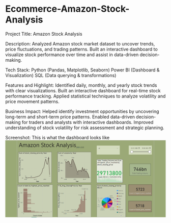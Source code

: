 # Ecommerce-Amazon-Stock-Analysis
Project Title: Amazon Stock Analysis

Description:
Analyzed Amazon stock market dataset to uncover trends, price fluctuations, and trading patterns. Built an interactive dashboard to visualize stock performance over time and assist in data-driven decision-making.

Tech Stack:
Python (Pandas, Matplotlib, Seaborn)
Power BI (Dashboard & Visualization)
SQL (Data querying & transformations)

Features and Highlight:
Identified daily, monthly, and yearly stock trends with clear visualizations.
Built an interactive dashboard for real-time stock performance tracking.
Applied statistical techniques to analyze volatility and price movement patterns.

Business Impact:
Helped identify investment opportunities by uncovering long-term and short-term price patterns.
Enabled data-driven decision-making for traders and analysts with interactive dashboards.
Improved understanding of stock volatility for risk assessment and strategic planning.

Screenshot:
This is what the dashboard looks like
![Dashboard Preview](https://github.com/dhanashreedurpade/Ecommerce-Amazon-Stock-Analysis/blob/main/Snapshot%20of%20Dashboard.png)
